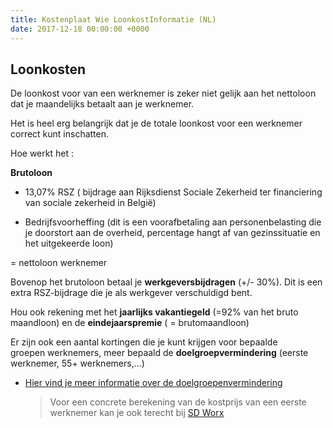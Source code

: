 ```yaml
---
title: Kostenplaat Wie LoonkostInformatie (NL)
date: 2017-12-18 00:00:00 +0000
---
```

## Loonkosten

De loonkost voor van een werknemer is zeker niet gelijk aan het nettoloon dat je maandelijks betaalt aan je werknemer.

Het is heel erg belangrijk dat je de totale loonkost voor een werknemer correct kunt inschatten.

Hoe werkt het :

**Brutoloon**

* 13,07% RSZ ( bijdrage aan Rijksdienst Sociale Zekerheid ter financiering van sociale zekerheid in België)


* Bedrijfsvoorheffing (dit is een voorafbetaling aan personenbelasting die je doorstort aan de overheid, percentage hangt af van gezinssituatie en het uitgekeerde loon)

= nettoloon werknemer

Bovenop het brutoloon betaal je **werkgeversbijdragen** (+/- 30%). Dit is een extra RSZ-bijdrage die je als werkgever verschuldigd bent.

Hou ook rekening met het **jaarlijks vakantiegeld** (=92% van het bruto maandloon) en de **eindejaarspremie** ( = brutomaandloon)

Er zijn ook een aantal kortingen die je kunt krijgen voor bepaalde groepen werknemers, meer bepaald de **doelgroepvermindering** (eerste werknemer, 55+ werknemers,...)

* [Hier vind je meer informatie over de doelgroepenvermindering](https://www.werk.be/online-diensten/doelgroepverminderingen)

  > Voor een concrete berekening van de kostprijs van een eerste werknemer kan je ook terecht bij [SD Worx](https://www.sdworx.be/nl-be/startende-ondernemers/aanbod/diensten/personeel-in-dienst-nemen)